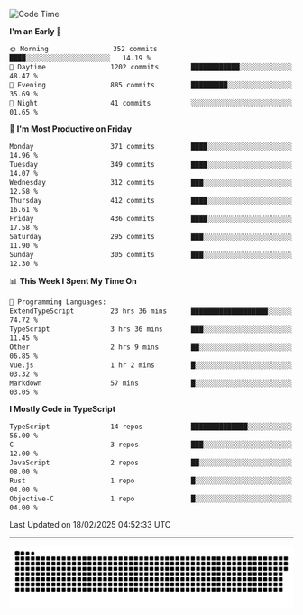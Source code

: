 <!--
<picture>
  <source
    srcset="https://github-readme-stats.vercel.app/api?username=kevinxft&show_icons=true&theme=dark"
    media="(prefers-color-scheme: dark)"
  />
  <source
    srcset="https://github-readme-stats.vercel.app/api?username=kevinxft&show_icons=true"
    media="(prefers-color-scheme: light), (prefers-color-scheme: no-preference)"
  />
  <img src="https://github-readme-stats.vercel.app/api?username=kevinxft&show_icons=true" />
</picture>
-->

<!--START_SECTION:waka-->
![Code Time](http://img.shields.io/badge/Code%20Time-3%2C108%20hrs%2018%20mins-blue)

**I'm an Early 🐤** 

```text
🌞 Morning                352 commits         ████░░░░░░░░░░░░░░░░░░░░░   14.19 % 
🌆 Daytime                1202 commits        ████████████░░░░░░░░░░░░░   48.47 % 
🌃 Evening                885 commits         █████████░░░░░░░░░░░░░░░░   35.69 % 
🌙 Night                  41 commits          ░░░░░░░░░░░░░░░░░░░░░░░░░   01.65 % 
```
📅 **I'm Most Productive on Friday** 

```text
Monday                   371 commits         ████░░░░░░░░░░░░░░░░░░░░░   14.96 % 
Tuesday                  349 commits         ████░░░░░░░░░░░░░░░░░░░░░   14.07 % 
Wednesday                312 commits         ███░░░░░░░░░░░░░░░░░░░░░░   12.58 % 
Thursday                 412 commits         ████░░░░░░░░░░░░░░░░░░░░░   16.61 % 
Friday                   436 commits         ████░░░░░░░░░░░░░░░░░░░░░   17.58 % 
Saturday                 295 commits         ███░░░░░░░░░░░░░░░░░░░░░░   11.90 % 
Sunday                   305 commits         ███░░░░░░░░░░░░░░░░░░░░░░   12.30 % 
```


📊 **This Week I Spent My Time On** 

```text
💬 Programming Languages: 
ExtendTypeScript         23 hrs 36 mins      ███████████████████░░░░░░   74.72 % 
TypeScript               3 hrs 36 mins       ███░░░░░░░░░░░░░░░░░░░░░░   11.45 % 
Other                    2 hrs 9 mins        ██░░░░░░░░░░░░░░░░░░░░░░░   06.85 % 
Vue.js                   1 hr 2 mins         █░░░░░░░░░░░░░░░░░░░░░░░░   03.32 % 
Markdown                 57 mins             █░░░░░░░░░░░░░░░░░░░░░░░░   03.05 % 
```

**I Mostly Code in TypeScript** 

```text
TypeScript               14 repos            ██████████████░░░░░░░░░░░   56.00 % 
C                        3 repos             ███░░░░░░░░░░░░░░░░░░░░░░   12.00 % 
JavaScript               2 repos             ██░░░░░░░░░░░░░░░░░░░░░░░   08.00 % 
Rust                     1 repo              █░░░░░░░░░░░░░░░░░░░░░░░░   04.00 % 
Objective-C              1 repo              █░░░░░░░░░░░░░░░░░░░░░░░░   04.00 % 
```




 Last Updated on 18/02/2025 04:52:33 UTC
<!--END_SECTION:waka-->

---

<picture>
  <source media="(prefers-color-scheme: dark)" srcset="https://raw.githubusercontent.com/kevinxft/kevinxft/output/github-contribution-grid-snake-dark.svg">
  <source media="(prefers-color-scheme: light)" srcset="https://raw.githubusercontent.com/kevinxft/kevinxft/output/github-contribution-grid-snake.svg">
  <img alt="github contribution grid snake animation" src="https://raw.githubusercontent.com/kevinxft/kevinxft/output/github-contribution-grid-snake.svg">
</picture>